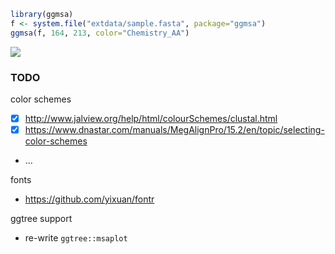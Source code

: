 ```r
library(ggmsa)
f <- system.file("extdata/sample.fasta", package="ggmsa")
ggmsa(f, 164, 213, color="Chemistry_AA")
```

![](https://user-images.githubusercontent.com/626539/64681939-2e263080-d4b3-11e9-8409-c160cfc28e26.png)


### TODO

color schemes

+ [x] <http://www.jalview.org/help/html/colourSchemes/clustal.html> 
+ [x] <https://www.dnastar.com/manuals/MegAlignPro/15.2/en/topic/selecting-color-schemes>
+ ...

fonts

+ <https://github.com/yixuan/fontr>

ggtree support

+ re-write `ggtree::msaplot`